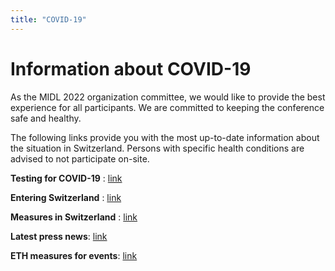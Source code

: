 ```yaml
---
title: "COVID-19"
---
```


# Information about COVID-19

As the MIDL 2022 organization committee, we would like to provide the best experience for all participants. We are committed to keeping the conference safe and healthy. 

The following links provide you with the most up-to-date information about the situation in Switzerland. Persons with specific health conditions are advised to not participate on-site.

**Testing for COVID-19** : [link](https://www.bag.admin.ch/bag/en/home/krankheiten/ausbrueche-epidemien-pandemien/aktuelle-ausbrueche-epidemien/novel-cov/testen.html)

**Entering Switzerland** : [link](https://www.bag.admin.ch/bag/en/home/krankheiten/ausbrueche-epidemien-pandemien/aktuelle-ausbrueche-epidemien/novel-cov/empfehlungen-fuer-reisende/quarantaene-einreisende.html)

**Measures in Switzerland** : [link](https://www.bag.admin.ch/bag/en/home/krankheiten/ausbrueche-epidemien-pandemien/aktuelle-ausbrueche-epidemien/novel-cov/massnahmen-des-bundes.html)

<!-- Currently, you need a Swiss COVID certificate to attend various indoor and outdoor events, [this page](https://www.bag.admin.ch/bag/en/home/krankheiten/ausbrueche-epidemien-pandemien/aktuelle-ausbrueche-epidemien/novel-cov/covid-zertifikat/covid-zertifikat-erhalt-gueltigkeit.html) shows how you can get one. -->

**Latest press news**: [link](https://www.admin.ch/gov/en/start/documentation/media-releases/media-releases-federal-council.msg-id-86839.html)

**ETH measures for events**: [link](https://ethz.ch/en/campus/getting-to-know/learning-and-working/events.html)
